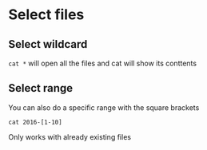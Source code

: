 # Select files

## Select wildcard

`cat *` will open all the files and cat will show its conttents

## Select range

You can also do a specific range with the square brackets

`cat 2016-[1-10]`

Only works with already existing files
